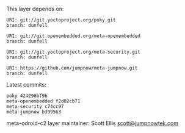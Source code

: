 This layer depends on:

    URI: git://git.yoctoproject.org/poky.git
    branch: dunfell

    URI: git://git.openembedded.org/meta-openembedded
    branch: dunfell

    URI: git://git.yoctoproject.org/meta-security.git
    branch: dunfell

    URI: https://github.com/jumpnow/meta-jumpnow.git
    branch: dunfell

Latest commits:

    poky 424296bf9b
    meta-openembedded f2d02cb71
    meta-security c74cc97
    meta-jumpnow b399563

meta-odroid-c2 layer maintainer: Scott Ellis <scott@jumpnowtek.com>
